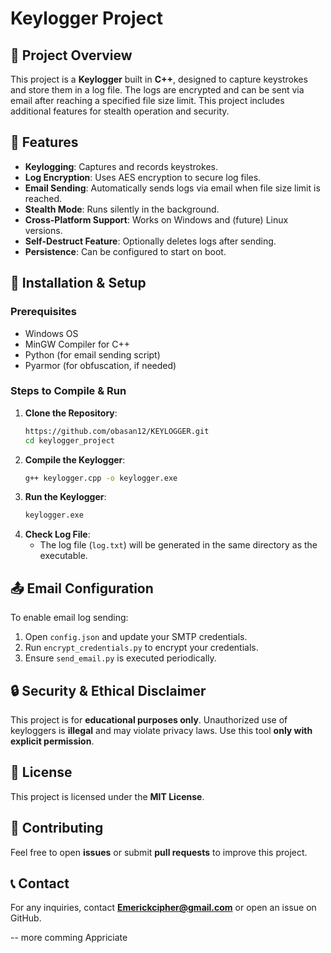 # Keylogger Project

## 📌 Project Overview
This project is a **Keylogger** built in **C++**, designed to capture keystrokes and store them in a log file. The logs are encrypted and can be sent via email after reaching a specified file size limit. This project includes additional features for stealth operation and security.

## 🚀 Features
- **Keylogging**: Captures and records keystrokes.
- **Log Encryption**: Uses AES encryption to secure log files.
- **Email Sending**: Automatically sends logs via email when file size limit is reached.
- **Stealth Mode**: Runs silently in the background.
- **Cross-Platform Support**: Works on Windows and (future) Linux versions.
- **Self-Destruct Feature**: Optionally deletes logs after sending.
- **Persistence**: Can be configured to start on boot.

## 🔧 Installation & Setup
### Prerequisites
- Windows OS
- MinGW Compiler for C++
- Python (for email sending script)
- Pyarmor (for obfuscation, if needed)

### Steps to Compile & Run
1. **Clone the Repository**:
   ```sh
   https://github.com/obasan12/KEYLOGGER.git
   cd keylogger_project
   ```
2. **Compile the Keylogger**:
   ```sh
   g++ keylogger.cpp -o keylogger.exe
   ```
3. **Run the Keylogger**:
   ```sh
   keylogger.exe
   ```
4. **Check Log File**:
   - The log file (`log.txt`) will be generated in the same directory as the executable.

## 📤 Email Configuration
To enable email log sending:
1. Open `config.json` and update your SMTP credentials.
2. Run `encrypt_credentials.py` to encrypt your credentials.
3. Ensure `send_email.py` is executed periodically.

## 🔒 Security & Ethical Disclaimer
This project is for **educational purposes only**. Unauthorized use of keyloggers is **illegal** and may violate privacy laws. Use this tool **only with explicit permission**.

## 📜 License
This project is licensed under the **MIT License**.

## 🤝 Contributing
Feel free to open **issues** or submit **pull requests** to improve this project.

## 📞 Contact
For any inquiries, contact **Emerickcipher@gmail.com** or open an issue on GitHub.

--
more comming
Appriciate 
